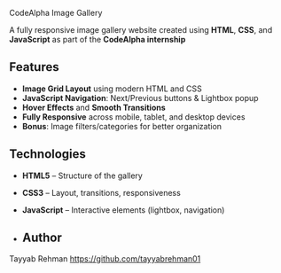 CodeAlpha Image Gallery

A fully responsive image gallery website created using **HTML**, **CSS**, and **JavaScript** as part of the **CodeAlpha internship**

## Features
-  **Image Grid Layout** using modern HTML and CSS
-  **JavaScript Navigation**: Next/Previous buttons & Lightbox popup
-  **Hover Effects** and **Smooth Transitions**
-  **Fully Responsive** across mobile, tablet, and desktop devices
-  **Bonus**: Image filters/categories for better organization

## Technologies
- **HTML5** – Structure of the gallery
- **CSS3** – Layout, transitions, responsiveness
- **JavaScript** – Interactive elements (lightbox, navigation)

- ## Author
Tayyab Rehman
https://github.com/tayyabrehman01
